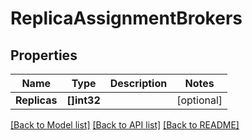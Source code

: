 # ReplicaAssignmentBrokers

## Properties

Name | Type | Description | Notes
------------ | ------------- | ------------- | -------------
**Replicas** | **[]int32** |  | [optional] 

[[Back to Model list]](../README.md#documentation-for-models) [[Back to API list]](../README.md#documentation-for-api-endpoints) [[Back to README]](../README.md)


